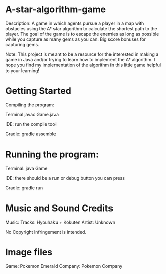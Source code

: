 # A-star-algorithm-game

Description:
A game in which agents pursue a player in a map with obstacles using
the A* star algorithm to calculate the shortest path to the player.
The goal of the game is to escape the enemies as long as possible while 
you capture as many gems as you can. Big score bonuses for capturing gems.

Note:
This project is meant to be a resource for the interested in making a game
in Java and/or trying to learn how to implement the A* algorithm.
I hope you find my implementation of the algorithm in this little game
helpful to your learning!

# Getting Started

Compiling the program:

Terminal
javac Game.java

IDE: 
run the compile tool

Gradle: 
gradle assemble

# Running the program:

Terminal: 
java Game

IDE: 
there should be a run or debug button you can press

Gradle: 
gradle run

# Music and Sound Credits

Music:
Tracks: Hyouhaku + Kokuten
Artist: Unknown

No Copyright Infringement is intended.

# Image files

Game: Pokemon Emerald
Company: Pokemon Company
